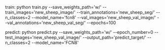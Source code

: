 train:
python train.py --save_weights_path='w/'  --train_images='new_sheep_image/' --train_annotations='new_sheep_seg/' --n_classes=2  --model_name='fcn8' --val_images='new_sheep_val_image/' --val_annotations='new_sheep_val_seg/' --epochs=100

predict:
python predict.py --save_weights_path='w/' --epoch_number=0 --test_images='new_sheep_val_image/' --output_path='predict_target/' --n_classes=2  --model_name='FCN8'

